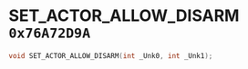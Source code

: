 # SET_ACTOR_ALLOW_DISARM `0x76A72D9A`

```cpp
void SET_ACTOR_ALLOW_DISARM(int _Unk0, int _Unk1);
```